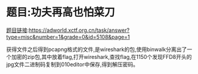 题目:功夫再高也怕菜刀
=============
[题目链接](https://adworld.xctf.org.cn/task/answer?type=misc&number=1&grade=0&id=5108&page=1):<https://adworld.xctf.org.cn/task/answer?type=misc&number=1&grade=0&id=5108&page=1>

获得文件之后得到pcapng格式的文件,是wireshark的包,使用binwalk分离出了一个加密的zip包,其中放着flag,打开wireshark,查找flag,在1150个发现FFD8开头的jpg文件二进制码复制到010editor中保存,得到解压密码。